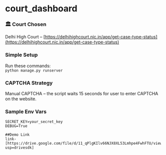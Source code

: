 # court_dashboard
### 🏛 Court Chosen  
Delhi High Court – [https://delhihighcourt.nic.in/app/get-case-type-status](https://delhihighcourt.nic.in/app/get-case-type-status)

### Simple Setup  
Run these commands:  
`python manage.py runserver`

### CAPTCHA Strategy  
Manual CAPTCHA – the script waits 15 seconds for user to enter CAPTCHA on the website.

### Sample Env Vars  
```env
SECRET_KEY=your_secret_key
DEBUG=True

##Demo Link
link-[https://drive.google.com/file/d/11_qPlgKIlv66NJX8XL53Lmhpe4FwhFTU/view?usp=drivesdk]
